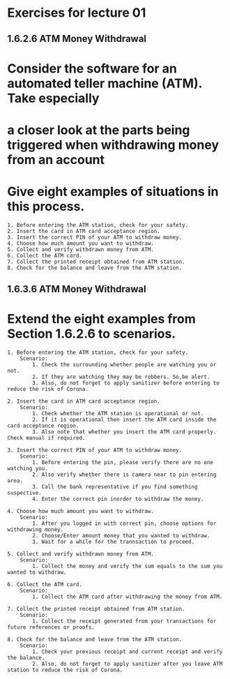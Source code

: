 # Exercises for lecture 01
## 1.6.2.6 ATM Money Withdrawal
# Consider the software for an automated teller machine (ATM). Take especially
# a closer look at the parts being triggered when withdrawing money from an account
# Give eight examples of situations in this process.
    1. Before entering the ATM station, check for your safety. 
    2. Insert the card in ATM card acceptance region.
    3. Insert the correct PIN of your ATM to withdraw money.
    4. Choose how much amount you want to withdraw.
    5. Collect and verify withdrawn money from ATM.
    6. Collect the ATM card.
    7. Collect the printed receipt obtained from ATM station.
    8. Check for the balance and leave from the ATM station.

## 1.6.3.6 ATM Money Withdrawal
# Extend the eight examples from Section 1.6.2.6 to scenarios.
    1. Before entering the ATM station, check for your safety.
        Scenario:
            1. Check the surrounding whether people are watching you or not.
            2. If they are watching they may be robbers. So,be alert.
            3. Also, do not forget to apply sanitizer before entering to reduce the risk of Corona.

    2. Insert the card in ATM card acceptance region.
        Scenario:
            1. Check whether the ATM station is operational or not.
            2. If it is operational then insert the ATM card inside the card acceptance region.
            3. Also note that whether you insert the ATM card properly. Check manual if required.

    3. Insert the correct PIN of your ATM to withdraw money.
        Scenario:
            1. Before entering the pin, please verify there are no one watching you.
            2. Also verify whether there is camera near to pin entering area.
            3. Call the bank representative if you find something suspective.
            4. Enter the correct pin inorder to withdraw the money.

    4. Choose how much amount you want to withdraw.
        Scenario:
            1. After you logged in with correct pin, choose options for withdrawing money.
            2. Choose/Enter amount money that you wanted to withdraw. 
            3. Wait for a while for the trannsaction to proceed.

    5. Collect and verify withdrawn money from ATM.
        Scenario:
            1. Collect the money and verify the sum equals to the sum you wanted to withdraw.

    6. Collect the ATM card.
        Scenario:
            1. Collect the ATM card after withdrawing the money from ATM.
    
    7. Collect the printed receipt obtained from ATM station.
        Scenario:
            1. Collect the receipt generated from your transactions for future references or proofs.
    
    8. Check for the balance and leave from the ATM station.
        Scenario:
            1. Check your previous receipt and current receipt and verify the balance.
            2. Also, do not forget to apply sanitizer after you leave ATM station to reduce the risk of Corona.